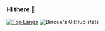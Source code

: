 ### Hi there 👋

[![Top Langs](https://github-readme-stats.vercel.app/api/top-langs/?username=binoue&theme=radical)](https://github.com/anuraghazra/github-readme-stats)
![Binoue's GitHub stats](https://github-readme-stats.vercel.app/api?username=binoue&show_icons=true&theme=radical)
<!--
**binoue/binoue** is a ✨ _special_ ✨ repository because its `README.md` (this file) appears on your GitHub profile.

Here are some ideas to get you started:

- 🔭 I’m currently working on ...
- 🌱 I’m currently learning ...
- 👯 I’m looking to collaborate on ...
- 🤔 I’m looking for help with ...
- 💬 Ask me about ...
- 📫 How to reach me: ...
- 😄 Pronouns: ...
- ⚡ Fun fact: ...
-->
